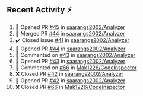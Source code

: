## Recent Activity ⚡

<!--RECENT_ACTIVITY:start-->
1. 💪 Opened PR [#45](https://github.com/saarangs2002/Analyzer/pull/45) in [saarangs2002/Analyzer](https://github.com/saarangs2002/Analyzer)<br>
2. 🎉 Merged PR [#44](https://github.com/saarangs2002/Analyzer/pull/44) in [saarangs2002/Analyzer](https://github.com/saarangs2002/Analyzer)<br>
3. ✔️ Closed issue [#41](https://github.com/saarangs2002/Analyzer/issues/41) in [saarangs2002/Analyzer](https://github.com/saarangs2002/Analyzer)<br>
4. 💪 Opened PR [#44](https://github.com/saarangs2002/Analyzer/pull/44) in [saarangs2002/Analyzer](https://github.com/saarangs2002/Analyzer)<br>
5. 💬 Commented on [#43](https://github.com/saarangs2002/Analyzer/pull/43#discussion_r1418924149) in [saarangs2002/Analyzer](https://github.com/saarangs2002/Analyzer)<br>
6. 💪 Opened PR [#43](https://github.com/saarangs2002/Analyzer/pull/43) in [saarangs2002/Analyzer](https://github.com/saarangs2002/Analyzer)<br>
7. 💬 Commented on [#66](https://github.com/Mak1226/CodeInspector/pull/66#issuecomment-1828517603) in [Mak1226/CodeInspector](https://github.com/Mak1226/CodeInspector)<br>
8. ❌ Closed PR [#42](https://github.com/saarangs2002/Analyzer/pull/42) in [saarangs2002/Analyzer](https://github.com/saarangs2002/Analyzer)<br>
9. 💪 Opened PR [#42](https://github.com/saarangs2002/Analyzer/pull/42) in [saarangs2002/Analyzer](https://github.com/saarangs2002/Analyzer)<br>
10. ❌ Closed PR [#66](https://github.com/Mak1226/CodeInspector/pull/66) in [Mak1226/CodeInspector](https://github.com/Mak1226/CodeInspector)<br>
<!--RECENT_ACTIVITY:end-->
<!--
[![Top Langs](https://github-readme-stats.vercel.app/api/top-langs/?username=aravindsomaraj&show_icons=true&layout=compact&hide=html,makefile,assembly,yacc,css&title_color=ffffff&text_color=daf7dc&bg_color=60,d9ff00,ff00cc,333399&border_color=ff00cc&border_radius=20&card)](https://github.com/aravindsomaraj/github-readme-stats)
[![My GitHub stats](https://github-readme-stats.vercel.app/api?username=aravindsomaraj&card_width=400px&line_height=20&custom_title=My&nbsp;Github&nbsp;stats&text_color=ffffff&title_color=ffcc00&bg_color=60,333399,ff00cc,d9ff00&border_color=ff00cc&border_radius=20&ring_color=333399&card)](https://github.com/aravindsomaraj/github-readme-stats)
<img src="https://img.wattpad.com/2e81be56eb640a3183bb5b0924c1ced061eb9037/68747470733a2f2f73332e616d617a6f6e6177732e636f6d2f776174747061642d6d656469612d736572766963652f53746f7279496d6167652f7433376233456f6430714c7651773d3d2d3732353236353131392e313539393662383238623133353339663633373237323136363130322e676966" 
     height="200px">-->
<!--Built using [RecentGithubActivity](https://github.com/marketplace/actions/recent-github-activity-profile-readme) ffcc00<!--0,7f7fd5,91eae4 |||| 60,fccf31,f55555 -->
